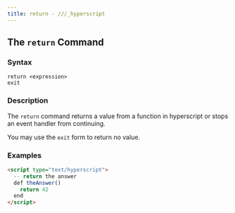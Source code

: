 ```yaml
---
title: return - ///_hyperscript
---
```


## The `return` Command

### Syntax

```ebnf
return <expression>
exit
```

### Description

The `return` command returns a value from a function in hyperscript or stops an event handler from continuing.

You may use the `exit` form to return no value.

### Examples

```html
<script type="text/hyperscript">
  -- return the answer
  def theAnswer()
    return 42
  end
</script>
```
